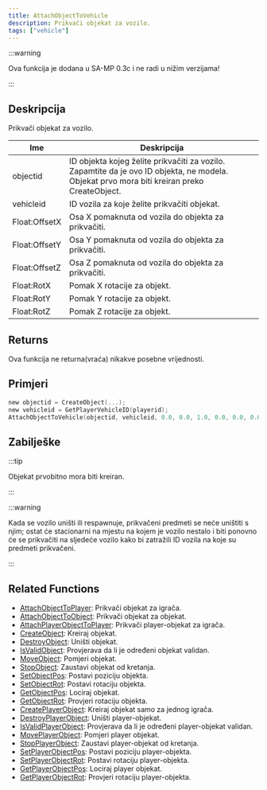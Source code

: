 ```yaml
---
title: AttachObjectToVehicle
description: Prikvači objekat za vozilo.
tags: ["vehicle"]
---
```


:::warning

Ova funkcija je dodana u SA-MP 0.3c i ne radi u nižim verzijama!

:::

## Deskripcija

Prikvači objekat za vozilo.

| Ime           | Deskripcija                                                                                                                                   |
| ------------- | --------------------------------------------------------------------------------------------------------------------------------------------- |
| objectid      | ID objekta kojeg želite prikvačiti za vozilo. Zapamtite da je ovo ID objekta, ne modela. Objekat prvo mora biti kreiran preko CreateObject.   |
| vehicleid     | ID vozila za koje želite prikvačiti objekat.                                                                                                  |
| Float:OffsetX | Osa X pomaknuta od vozila do objekta za prikvačiti.                                                                                           |
| Float:OffsetY | Osa Y pomaknuta od vozila do objekta za prikvačiti.                                                                                           |
| Float:OffsetZ | Osa Z pomaknuta od vozila do objekta za prikvačiti.                                                                                           |
| Float:RotX    | Pomak X rotacije za objekt.                                                                                                                   |
| Float:RotY    | Pomak Y rotacije za objekt.                                                                                                                   |
| Float:RotZ    | Pomak Z rotacije za objekt.                                                                                                                   |

## Returns

Ova funkcija ne returna(vraća) nikakve posebne vrijednosti.

## Primjeri

```c
new objectid = CreateObject(...);
new vehicleid = GetPlayerVehicleID(playerid);
AttachObjectToVehicle(objectid, vehicleid, 0.0, 0.0, 1.0, 0.0, 0.0, 0.0);
```

## Zabilješke

:::tip

Objekat prvobitno mora biti kreiran.

:::

:::warning

Kada se vozilo uništi ili respawnuje, prikvačeni predmeti se neće uništiti s njim; ostat će stacionarni na mjestu na kojem je vozilo nestalo i biti ponovno će se prikvačiti na sljedeće vozilo kako bi zatražili ID vozila na koje su predmeti prikvačeni.

:::

## Related Functions

- [AttachObjectToPlayer](AttachObjectToPlayer): Prikvači objekat za igrača.
- [AttachObjectToObject](AttachObjectToObject): Prikvači objekat za objekat.
- [AttachPlayerObjectToPlayer](AttachPlayerObjectToPlayer): Prikvači player-objekat za igrača.
- [CreateObject](CreateObject): Kreiraj objekat.
- [DestroyObject](DestroyObject): Uništi objekat.
- [IsValidObject](IsValidObject): Provjerava da li je određeni objekat validan.
- [MoveObject](MoveObject): Pomjeri objekat.
- [StopObject](StopObject): Zaustavi objekat od kretanja.
- [SetObjectPos](SetObjectPos): Postavi poziciju objekta.
- [SetObjectRot](SetObjectRot): Postavi rotaciju objekta.
- [GetObjectPos](GetObjectPos): Lociraj objekat.
- [GetObjectRot](GetObjectRot): Provjeri rotaciju objekta.
- [CreatePlayerObject](CreatePlayerObject): Kreiraj objekat samo za jednog igrača.
- [DestroyPlayerObject](DestroyPlayerObject): Uništi player-objekat.
- [IsValidPlayerObject](IsValidPlayerObject): Provjerava da li je određeni player-objekat validan.
- [MovePlayerObject](MovePlayerObject): Pomjeri player objekat.
- [StopPlayerObject](StopPlayerObject): Zaustavi player-objekat od kretanja.
- [SetPlayerObjectPos](SetPlayerObjectPos): Postavi poziciju player-objekta.
- [SetPlayerObjectRot](SetPlayerObjectRot): Postavi rotaciju player-objekta.
- [GetPlayerObjectPos](GetPlayerObjectPos): Lociraj player objekat.
- [GetPlayerObjectRot](GetPlayerObjectRot): Provjeri rotaciju player-objekta.
